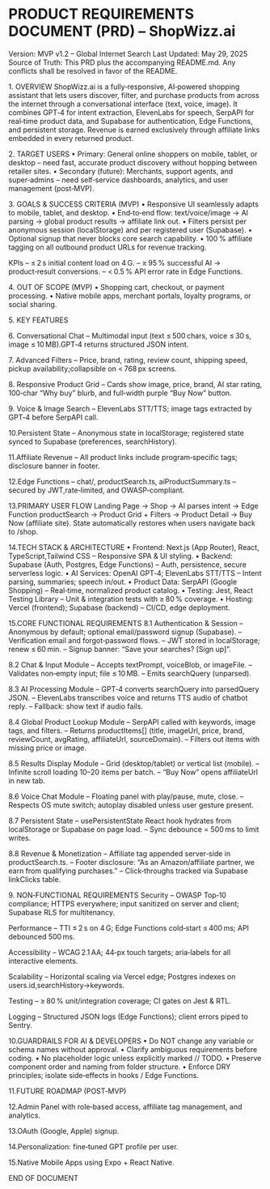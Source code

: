 # PRODUCT REQUIREMENTS DOCUMENT (PRD) – ShopWizz.ai

Version: MVP v1.2 – Global Internet Search Last Updated: May 29, 2025 Source of Truth: This PRD plus the accompanying README.md. Any conflicts shall be resolved in favor of the README. 

1.​ OVERVIEW ShopWizz.ai is a fully‑responsive, AI‑powered shopping assistant that lets users discover, filter, and purchase products from across the internet through a conversational interface (text, voice, image). It combines GPT‑4 for intent extraction, ElevenLabs for speech, SerpAPI for real‑time product data, and Supabase for authentication, Edge Functions, and persistent storage. Revenue is earned exclusively through affiliate links embedded in every returned product. 

2.​ TARGET USERS • Primary: General online shoppers on mobile, tablet, or desktop – need fast, accurate product discovery without hopping between retailer sites. • Secondary (future): Merchants, support agents, and super‑admins – need self‑service dashboards, analytics, and user management (post‑MVP). 

3.​ GOALS & SUCCESS CRITERIA (MVP) • Responsive UI seamlessly adapts to mobile, tablet, and desktop. • End‑to‑end flow: text/voice/image → AI parsing → global product results → affiliate link out. • Filters persist per anonymous session (localStorage) and per registered user (Supabase). • Optional signup that never blocks core search capability. • 100 % affiliate tagging on all outbound product URLs for revenue tracking. 

KPIs – ≤ 2 s initial content load on 4 G. – ≥ 95 % successful AI → product‑result conversions. – &lt; 0.5 % API error rate in Edge Functions. 

4.​ OUT OF SCOPE (MVP) • Shopping cart, checkout, or payment processing. • Native mobile apps, merchant portals, loyalty programs, or social sharing. 

5.​ KEY FEATURES 

6.​ Conversational Chat – Multimodal input (text ≤ 500 chars, voice ≤ 30 s, image ≤ 10 MB).GPT‑4 returns structured JSON intent. 

7.​ Advanced Filters – Price, brand, rating, review count, shipping speed, pickup availability;collapsible on &lt; 768 px screens. 

8.​ Responsive Product Grid – Cards show image, price, brand, AI star rating, 100‑char “Why buy” blurb, and full‑width purple “Buy Now” button. 

9.​ Voice & Image Search – ElevenLabs STT/TTS; image tags extracted by GPT‑4 before SerpAPI call. 

10.​Persistent State – Anonymous state in localStorage; registered state synced to Supabase (preferences, searchHistory). 

11.​Affiliate Revenue – All product links include program‑specific tags; disclosure banner in footer. 

12.​Edge Functions – chat/, productSearch.ts, aiProductSummary.ts – secured by JWT,rate‑limited, and OWASP‑compliant. 

13.​PRIMARY USER FLOW Landing Page → Shop → AI parses intent → Edge Function productSearch → Product Grid + Filters → Product Detail → Buy Now (affiliate site). State automatically restores when users navigate back to /shop. 

14.​TECH STACK & ARCHITECTURE • Frontend: Next.js (App Router), React, TypeScript,Tailwind CSS – Responsive SPA & UI styling. • Backend: Supabase (Auth, Postgres, Edge Functions) – Auth, persistence, secure serverless logic. • AI Services: OpenAI GPT‑4; ElevenLabs STT/TTS – Intent parsing, summaries; speech in/out. • Product Data: SerpAPI (Google Shopping) – Real‑time, normalized product catalog. • Testing: Jest, React Testing Library – Unit & integration tests with ≥ 80 % coverage. • Hosting: Vercel (frontend); Supabase (backend) – CI/CD, edge deployment. 

15.​CORE FUNCTIONAL REQUIREMENTS 8.1 Authentication & Session – Anonymous by default; optional email/password signup (Supabase). – Verification email and forgot‑password flows. – JWT stored in localStorage; renew ≤ 60 min. – Signup banner: “Save your searches? [Sign up]”. 

8.2 Chat & Input Module – Accepts textPrompt, voiceBlob, or imageFile. – Validates non‑empty input; file ≤ 10 MB. – Emits searchQuery (unparsed). 

8.3 AI Processing Module – GPT‑4 converts searchQuery into parsedQuery JSON. – ElevenLabs transcribes voice and returns TTS audio of chatbot reply. – Fallback: show text if audio fails. 

8.4 Global Product Lookup Module – SerpAPI called with keywords, image tags, and filters. – Returns productItems[] (title, imageUrl, price, brand, reviewCount, avgRating, affiliateUrl, sourceDomain). – Filters out items with missing price or image. 

8.5 Results Display Module – Grid (desktop/tablet) or vertical list (mobile). – Infinite scroll loading 10–20 items per batch. – “Buy Now” opens affiliateUrl in new tab. 

8.6 Voice Chat Module – Floating panel with play/pause, mute, close. – Respects OS mute switch; autoplay disabled unless user gesture present. 

8.7 Persistent State – usePersistentState React hook hydrates from localStorage or Supabase on page load. – Sync debounce = 500 ms to limit writes. 

8.8 Revenue & Monetization – Affiliate tag appended server‑side in productSearch.ts. – Footer disclosure: “As an Amazon/affiliate partner, we earn from qualifying purchases.” – Click‑throughs tracked via Supabase linkClicks table. 

9.​ NON‑FUNCTIONAL REQUIREMENTS Security – OWASP Top‑10 compliance; HTTPS everywhere; input sanitized on server and client; Supabase RLS for multitenancy. 

Performance – TTI ≤ 2 s on 4 G; Edge Functions cold‑start ≤ 400 ms; API debounced 500 ms.

Accessibility – WCAG 2.1 AA; 44‑px touch targets; aria‑labels for all interactive elements.

Scalability – Horizontal scaling via Vercel edge; Postgres indexes on users.id,searchHistory→keywords. 

Testing – ≥ 80 % unit/integration coverage; CI gates on Jest & RTL. 

Logging – Structured JSON logs (Edge Functions); client errors piped to Sentry.

10.​GUARDRAILS FOR AI & DEVELOPERS • Do NOT change any variable or schema names without approval. • Clarify ambiguous requirements before coding. • No placeholder logic unless explicitly marked // TODO. • Preserve component order and naming from folder structure. • Enforce DRY principles; isolate side‑effects in hooks / Edge Functions. 

11.​FUTURE ROADMAP (POST‑MVP)

12.​Admin Panel with role‑based access, affiliate tag management, and analytics.

13.​OAuth (Google, Apple) signup.

14.​Personalization: fine‑tuned GPT profile per user.

15.​Native Mobile Apps using Expo + React Native.

END OF DOCUMENT 

